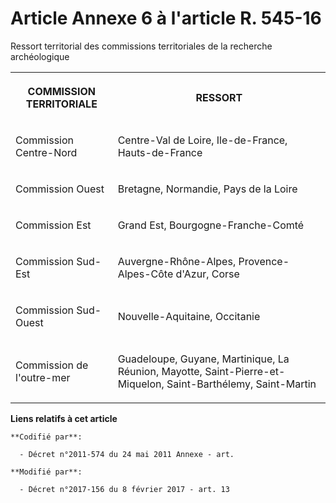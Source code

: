 # Article Annexe 6 à l'article R. 545-16

Ressort territorial des commissions territoriales de la recherche archéologique 

<table>
    <tbody>
      <tr>
        <th>

COMMISSION TERRITORIALE 

</th>
        <th>

RESSORT 

</th>
      </tr>
      <tr>
        <td valign="middle">

Commission Centre-Nord 

</td>
        <td valign="middle">

Centre-Val de Loire, Ile-de-France, Hauts-de-France 

</td>
      </tr>
      <tr>
        <td valign="middle">

Commission Ouest 

</td>
        <td valign="middle">

Bretagne, Normandie, Pays de la Loire 

</td>
      </tr>
      <tr>
        <td valign="middle">

Commission Est 

</td>
        <td valign="middle">

Grand Est, Bourgogne-Franche-Comté 

</td>
      </tr>
      <tr>
        <td valign="middle">

Commission Sud-Est 

</td>
        <td valign="middle">

Auvergne-Rhône-Alpes, Provence-Alpes-Côte d'Azur, Corse 

</td>
      </tr>
      <tr>
        <td valign="middle">

Commission Sud-Ouest 

</td>
        <td valign="middle">

Nouvelle-Aquitaine, Occitanie 

</td>
      </tr>
      <tr>
        <td valign="middle">

Commission de l'outre-mer 

</td>
        <td valign="middle">

Guadeloupe, Guyane, Martinique, La Réunion, Mayotte, Saint-Pierre-et-Miquelon, Saint-Barthélemy, Saint-Martin 

</td>
      </tr>
    </tbody>
  </table>

**Liens relatifs à cet article**

	**Codifié par**:

	  - Décret n°2011-574 du 24 mai 2011 Annexe - art.

	**Modifié par**:

	  - Décret n°2017-156 du 8 février 2017 - art. 13
